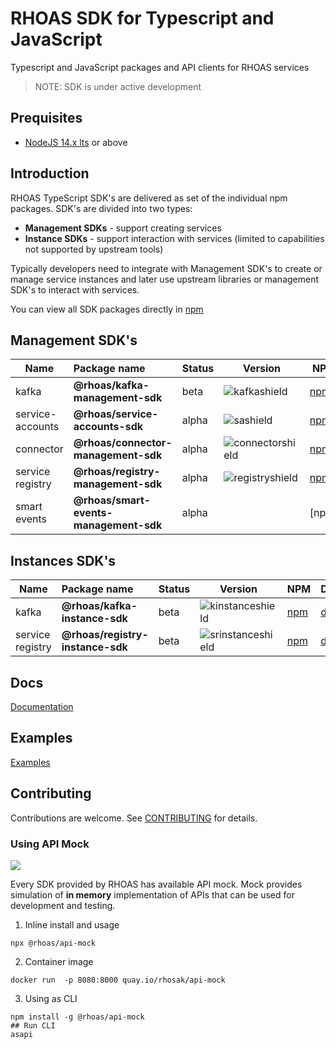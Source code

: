 # RHOAS SDK for Typescript and JavaScript

Typescript and JavaScript packages and API clients for RHOAS services

> NOTE: SDK is under active development

## Prequisites

- [NodeJS 14.x lts](https://nodejs.org/en/about/releases/) or above

## Introduction

RHOAS TypeScript SDK's are delivered as set of the individual npm packages.
SDK's are divided into two types:

- **Management SDKs** - support creating services
- **Instance SDKs** -  support interaction with services (limited to capabilities not supported by upstream tools)

Typically developers need to integrate with Management SDK's to create or manage service instances 
and later use upstream libraries or management SDK's to interact with services.

You can view all SDK packages directly in [npm](https://www.npmjs.com/search?q=keywords:rhoas)

## Management SDK's

| Name             | Package name                        | Status | Version            | NPM                 | Docs                |
| ---------------- | :---------------------------------- | :----- | ------------------ | ------------------- | ------------------- |
| kafka            | **@rhoas/kafka-management-sdk**     | beta   | ![kafkashield]     | [npm][kafkanpm]     | [doc][kafkagit]     |
| service-accounts            | **@rhoas/service-accounts-sdk**     | alpha   | ![sashield]     | [npm][sanpm]     | [doc][sagit]     
| connector        | **@rhoas/connector-management-sdk** | alpha  | ![connectorshield] | [npm][connectornpm] | [doc][connectorgit] |
| service registry | **@rhoas/registry-management-sdk**  | alpha  | ![registryshield]  | [npm][registrynpm]  | [doc][registrygit]  |
| smart events | **@rhoas/smart-events-management-sdk**  | alpha  | | [npm]  | [doc] |


## Instances SDK's

| Name             | Package name                     | Status | Version             | NPM                 | Docs                |
| ---------------- | :------------------------------- | :----- | ------------------- | ------------------- | ------------------- |
| kafka            | **@rhoas/kafka-instance-sdk**    | beta   | ![kinstanceshield]  | [npm][kinstancenpm] | [doc][kinstancegit] |
| service registry | **@rhoas/registry-instance-sdk** | beta   | ![srinstanceshield] | [npm][srinstancenpm]| [doc][srinstancegit]|

## Docs

[Documentation](./docs) 

## Examples

[Examples](./examples) 


## Contributing

Contributions are welcome. See [CONTRIBUTING](CONTRIBUTING.md) for details.

### Using API Mock

![](https://img.shields.io/npm/v/@rhoas/api-mock)

Every SDK provided by RHOAS has available API mock.
Mock provides simulation of  **in memory** implementation of APIs that 
can be used for development and testing.


1. Inline install and usage
```
npx @rhoas/api-mock
```

2. Container image

```
docker run  -p 8080:8000 quay.io/rhosak/api-mock
```

3. Using as CLI

```
npm install -g @rhoas/api-mock
## Run CLI
asapi
```

[kafkagit]: https://github.com/redhat-developer/app-services-sdk-js/tree/main/packages/kafka-management-sdk 
[kafkanpm]: https://www.npmjs.com/package/@rhoas/kafka-management-sdk
[kafkashield]: https://img.shields.io/npm/v/@rhoas/kafka-management-sdk
[sagit]: https://github.com/redhat-developer/app-services-sdk-js/tree/main/packages/service-accounts-sdk 
[sanpm]: https://www.npmjs.com/package/@rhoas/service-accounts-sdk
[sashield]: https://img.shields.io/npm/v/@rhoas/service-accounts-sdk
[kinstancegit]: https://github.com/redhat-developer/app-services-sdk-js/tree/main/packages/kafka-instance-sdk 
[kinstancenpm]: https://www.npmjs.com/package/@rhoas/kafka-instance-sdk
[kinstanceshield]: https://img.shields.io/npm/v/@rhoas/kafka-instance-sdk
[srinstancegit]: https://github.com/redhat-developer/app-services-sdk-js/tree/main/packages/registry-instance-sdk 
[srinstancenpm]: https://www.npmjs.com/package/@rhoas/registry-instance-sdk
[srinstanceshield]: https://img.shields.io/npm/v/@rhoas/registry-instance-sdk
[registrygit]: https://github.com/redhat-developer/app-services-sdk-js/tree/main/packages/registry-management-sdk 
[registrynpm]: https://www.npmjs.com/package/@rhoas/registry-management-sdk
[registryshield]: https://img.shields.io/npm/v/@rhoas/registry-management-sdk
[connectorgit]: https://github.com/redhat-developer/app-services-sdk-js/tree/main/packages/connector-management-sdk 
[connectornpm]: https://www.npmjs.com/package/@rhoas/connector-management-sdk
[connectorshield]: https://img.shields.io/npm/v/@rhoas/connector-management-sdk
